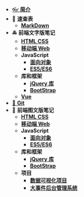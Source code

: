 - [👓 **简介**](./README.md)
- 📝 **速查表**
  - [**MarkDown**](./速查表/MarkDown/MarkDown.md)
- 🚔 **前端文字版笔记**
  - [**HTML CSS**](./前端txt/html%20css/HtmlCss.md)
  - [**移动端 Web**](./前端txt/html%20css/移动web.md)
  - **JavaScript**
    - [**面向对象**](./前端txt/JavaScript/JavaScript.md)
    - [**ES5/ES6**](./前端txt/JavaScript/ES5_6.md)
  - **库和框架**
    - [**jQuery 库**](./前端txt/库和框架/jQuery/jQuery.md)
    - [**BootStrap**](./前端txt/库和框架/bootStrap/BootStrap.md)
  - [**Vue**](./前端txt/Vue/vue.md)
- [🤖 **Git**](./Git/git.md)
- 🚀 **前端图文版笔记**
  - [**HTML CSS**](./前端/html%20css/HtmlCss.md)
  - [**移动端 Web**](./前端/html%20css/移动web.md)
  - **JavaScript**
    - [**面向对象**](./前端/JavaScript/JavaScript.md)
    - [**ES5/ES6**](./前端/JavaScript/ES5_6.md)
  - **库和框架**
    - [**jQuery 库**](./前端/库和框架/jQuery/jQuery.md)
    <!-- - [**Vue**](./前端/库和框架/Vue/vue.md) -->
    - [**BootStrap**](./前端/库和框架/bootStrap/BootStrap.md)
  - **项目**
    - [**数据可视化项目**](./前端/Project/数据可视化/笔记/数据可视化.md)
    - [**大事件后台管理系统**](./前端/Project/大事件后台管理系统/笔记/大事件后台管理系统.md)

